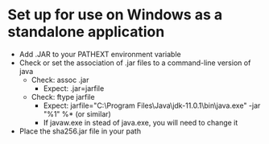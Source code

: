 # Set up for use on Windows as a standalone application
* Add .JAR to your PATHEXT environment variable
* Check or set the association of .jar files to a command-line version of java
  * Check: assoc .jar
    * Expect: .jar=jarfile
  * Check: ftype jarfile
    * Expect: jarfile="C:\Program Files\Java\jdk-11.0.1\bin\java.exe" -jar "%1" %*
    (or similar)
    * If javaw.exe in stead of java.exe, you will need to change it
* Place the sha256.jar file in your path
